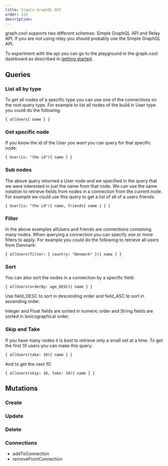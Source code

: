 ```yaml
---
title: Simple GraphQL API
order: 110
description: 
---
```


graph.cool supports two different schemas: Simple GraphQL API and Relay API. If you are not using relay you should probably use the Simple GraphQL API.

To experiment with the api you can go to the playground in the graph.cool dashboard as described in [getting started](getting-started.html#Overview).

## Queries

### List all by type

To get all nodes of a specific type you can use one of the connections on the root query type. For example to list all nodes of the build in User type you could do the following:

    { allUsers{ name } }

### Get specific node

If you know the id of the User you want you can query for that specific node:

    { User(is: "the id"){ name } }

### Sub nodes

The above query returned a User node and we specified in the query that we were interested in just the name from that node. We can use the same notation to retrieve fields from nodes in a connection from the current node. For example we could use this query to get a list of all of a users friends:

    { User(is: "the id"){ name, friends{ name } } }

### Filter

In the above examples allUsers and friends are connections containing many nodes. When querying a connection you can specify one or more filters to apply. For example you could do the following to retrieve all users from Denmark:

    { allUsers(filter: { country: "Denmark" }){ name } }

### Sort

You can also sort the nodes in a connection by a specific field:

    { allUsers(orderBy: age_DESC){ name } }

Use field\_DESC to sort in descending order and field\_ASC to sort in ascending order.

Integer and Float fields are sorted in numeric order and String fields are sorted in lexicographical order.

### Skip and Take

If you have many nodes it is best to retrieve only a small set at a time. To get the first 10 users you can make this query:

    { allUsers(take: 10){ name } }
    
And to get the next 10:

    { allUsers(skip: 10, take: 10){ name } }

## Mutations

### Create

### Update

### Delete

### Connections

 - addToConnection
 - removeFromConnection